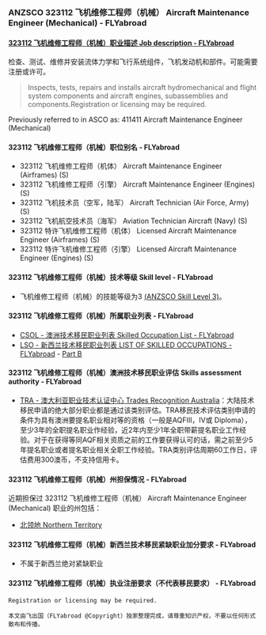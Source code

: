 ### ANZSCO 323112 飞机维修工程师（机械） Aircraft Maintenance Engineer (Mechanical) - FLYabroad ###

#### [323112 飞机维修工程师（机械）职业描述 Job description - FLYabroad](http://www.flyabroadvisa.com/anzsco/3231.html#323112)

检查、测试、维修并安装流体力学和飞行系统组件，飞机发动机和部件。可能需要注册或许可。

> Inspects, tests, repairs and installs aircraft hydromechanical and flight system components and aircraft engines, subassemblies and components.Registration or licensing may be required.

Previously referred to in ASCO as:
411411 Aircraft Maintenance Engineer (Mechanical)

#### 323112 飞机维修工程师（机械）职位别名 - FLYabroad
 
- 323112	 飞机维修工程师（机体） Aircraft Maintenance Engineer (Airframes) (S)
- 323112 飞机维修工程师（引擎） Aircraft Maintenance Engineer (Engines) (S)
- 323112 飞机技术员（空军，陆军） Aircraft Technician (Air Force, Army) (S)
- 323112 飞机航空技术员（海军） Aviation Technician Aircraft (Navy) (S)
- 323112 特许飞机维修工程师（机体） Licensed Aircraft Maintenance Engineer (Airframes) (S)
- 323112 特许飞机维修工程师（引擎） Licensed Aircraft Maintenance Engineer (Engines) (S)

#### 323112 飞机维修工程师（机械）技术等级 Skill level - FLYabroad

- 飞机维修工程师（机械）的技能等级为3 [(ANZSCO Skill Level 3)](http://www.flyabroadvisa.com/anzsco/)。

#### 323112 飞机维修工程师（机械）所属职业列表 - FLYabroad

- [CSOL - 澳洲技术移民职业列表 Skilled Occupation List - FLYabroad](http://www.flyabroadvisa.com/sol/)
- [LSO - 新西兰技术移民职业列表 LIST OF SKILLED OCCUPATIONS - FLYabroad](http://nz.flyabroadvisa.com/lso/) - [Part B](partb)

#### 323112 飞机维修工程师（机械）澳洲技术移民职业评估 Skills assessment authority - FLYabroad

- [TRA - 澳大利亚职业技术认证中心 Trades Recognition Australia](http://www.flyabroadvisa.com/ass/tra.html)：大陆技术移民申请的绝大部分职业都是通过该类别评估。TRA移民技术评估类别申请的条件为具有澳洲要提名职业相对等的资格（一般是AQFIII，IV或 Diploma），至少3年的全职提名职业作经验，近2年内至少1年全职带薪提名职业工作经验。对于在获得等同AQF相关资质之前的工作要获得认可的话，需之前至少5年提名职业或者提名职业相关全职工作经验。TRA类别评估周期60工作日，评估费用300澳币，不支持信用卡。

#### 323112 飞机维修工程师（机械）州担保情况 - FLYabroad

近期担保过 323112 飞机维修工程师（机械） Aircraft Maintenance Engineer (Mechanical) 职业的州包括：

- [北领地 Northern Territory](http://www.flyabroadvisa.com/zdb/nt.html)

#### 323112 飞机维修工程师（机械）新西兰技术移民紧缺职业加分要求 - FLYabroad

- 不属于新西兰绝对紧缺职业

#### 323112 飞机维修工程师（机械）执业注册要求（不代表移民要求） - FLYabroad

    Registration or licensing may be required.

`本文由飞出国（FLYabroad @Copyright）独家整理完成，请尊重知识产权，不要以任何形式散布和传播。`